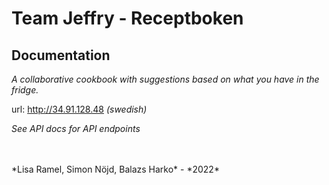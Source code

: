 # Team Jeffry - Receptboken

## Documentation
*A collaborative cookbook with suggestions based on what you have in the fridge.*

url: http://34.91.128.48 *(swedish)*

*See API docs for API endpoints*

<br>
<br>
*Lisa Ramel, Simon Nöjd, Balazs Harko* - *2022*
